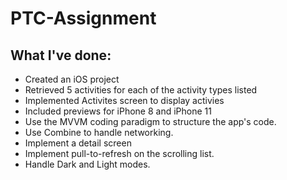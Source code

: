 # PTC-Assignment

## What I've done:

- Created an iOS project
- Retrieved 5 activities for each of the activity types listed
- Implemented Activites screen to display activies
- Included previews for iPhone 8 and iPhone 11
- Use the MVVM coding paradigm to structure the app's code.
- Use Combine to handle networking.  
- Implement a detail screen
- Implement pull-to-refresh on the scrolling list.
- Handle Dark and Light modes.
